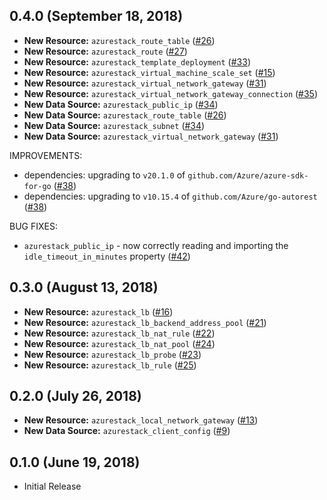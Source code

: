 ## 0.4.0 (September 18, 2018)

* **New Resource:** `azurestack_route_table` ([#26](https://github.com/terraform-providers/terraform-provider-azurestack/issues/26))
* **New Resource:** `azurestack_route` ([#27](https://github.com/terraform-providers/terraform-provider-azurestack/issues/27))
* **New Resource:** `azurestack_template_deployment` ([#33](https://github.com/terraform-providers/terraform-provider-azurestack/issues/33))
* **New Resource:** `azurestack_virtual_machine_scale_set` ([#15](https://github.com/terraform-providers/terraform-provider-azurestack/issues/15))
* **New Resource:** `azurestack_virtual_network_gateway` ([#31](https://github.com/terraform-providers/terraform-provider-azurestack/issues/31))
* **New Resource:** `azurestack_virtual_network_gateway_connection` ([#35](https://github.com/terraform-providers/terraform-provider-azurestack/issues/35))
* **New Data Source:** `azurestack_public_ip` ([#34](https://github.com/terraform-providers/terraform-provider-azurestack/issues/34))
* **New Data Source:** `azurestack_route_table` ([#26](https://github.com/terraform-providers/terraform-provider-azurestack/issues/26))
* **New Data Source:** `azurestack_subnet` ([#34](https://github.com/terraform-providers/terraform-provider-azurestack/issues/34))
* **New Data Source:** `azurestack_virtual_network_gateway` ([#31](https://github.com/terraform-providers/terraform-provider-azurestack/issues/31))

IMPROVEMENTS:

* dependencies: upgrading to `v20.1.0` of `github.com/Azure/azure-sdk-for-go` ([#38](https://github.com/terraform-providers/terraform-provider-azurestack/issues/38))
* dependencies: upgrading to `v10.15.4` of `github.com/Azure/go-autorest` ([#38](https://github.com/terraform-providers/terraform-provider-azurestack/issues/38))

BUG FIXES:

* `azurestack_public_ip` - now correctly reading and importing the `idle_timeout_in_minutes` property ([#42](https://github.com/terraform-providers/terraform-provider-azurestack/issues/42))

## 0.3.0 (August 13, 2018)

* **New Resource:** `azurestack_lb` ([#16](https://github.com/terraform-providers/terraform-provider-azurestack/issues/16))
* **New Resource:** `azurestack_lb_backend_address_pool` ([#21](https://github.com/terraform-providers/terraform-provider-azurestack/issues/21))
* **New Resource:** `azurestack_lb_nat_rule` ([#22](https://github.com/terraform-providers/terraform-provider-azurestack/issues/22))
* **New Resource:** `azurestack_lb_nat_pool` ([#24](https://github.com/terraform-providers/terraform-provider-azurestack/issues/24))
* **New Resource:** `azurestack_lb_probe` ([#23](https://github.com/terraform-providers/terraform-provider-azurestack/issues/23))
* **New Resource:** `azurestack_lb_rule` ([#25](https://github.com/terraform-providers/terraform-provider-azurestack/issues/25))

## 0.2.0 (July 26, 2018)

* **New Resource:** `azurestack_local_network_gateway` ([#13](https://github.com/terraform-providers/terraform-provider-azurestack/issues/13))
* **New Data Source:** `azurestack_client_config` ([#9](https://github.com/terraform-providers/terraform-provider-azurestack/issues/9))

## 0.1.0 (June 19, 2018) 

* Initial Release
